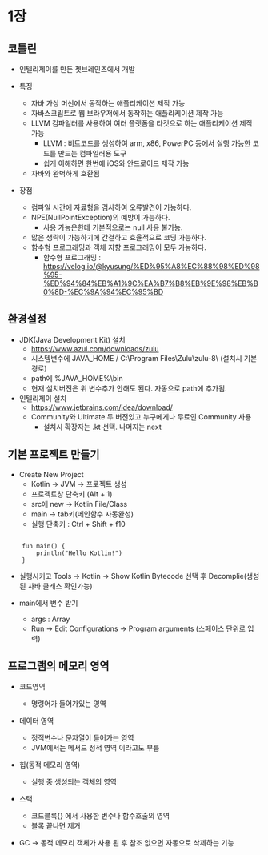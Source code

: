 1장
======
코틀린
------
- 인텔리제이를 만든 젯브레인즈에서 개발
- 특징
    * 자바 가상 머신에서 동작하는 애플리케이션 제작 가능
    * 자바스크립트로 웹 브라우저에서 동작하는 애플리케이션 제작 가능
    * LLVM 컴파일러를 사용하여 여러 플랫폼을 타깃으로 하는 애플리케이션 제작 가능
        + LLVM : 비트코드를 생성하여 arm, x86, PowerPC 등에서 실행 가능한 코드를 만드는 컴파일러용 도구
        + 쉽게 이해하면 한번에 iOS와 안드로이드 제작 가능
    * 자바와 완벽하게 호환됨

- 장점
    * 컴파일 시간에 자료형을 검사하여 오류발견이 가능하다. 
    * NPE(NullPointException)의 예방이 가능하다. 
        - 사용 가능은한데 기본적으로는 null 사용 불가능.
    * 많은 생략이 가능하기에 간결하고 효율적으로 코딩 가능하다.
    * 함수형 프로그래밍과 객체 지향 프로그래밍이 모두 가능하다.
        - 함수형 프로그래밍 : https://velog.io/@kyusung/%ED%95%A8%EC%88%98%ED%98%95-%ED%94%84%EB%A1%9C%EA%B7%B8%EB%9E%98%EB%B0%8D-%EC%9A%94%EC%95%BD

환경설정
-----
- JDK(Java Development Kit) 설치
    * https://www.azul.com/downloads/zulu
    * 시스템변수에 JAVA_HOME / C:\Program Files\Zulu\zulu-8\ (설치시 기본 경로)
    * path에 %JAVA_HOME%\bin
    * 현재 설치버전은 위 변수추가 안해도 된다. 자동으로 path에 추가됨.
- 인텔리제이 설치
    * https://www.jetbrains.com/idea/download/
    * Community와 Ultimate 두 버전있고 누구에게나 무료인 Community 사용
        - 설치시 확장자는 .kt 선택. 나머지는 next

기본 프로젝트 만들기
-----
- Create New Project
    * Kotlin -> JVM -> 프로젝트 생성
    * 프로젝트창 단축키 (Alt + 1)
    * src에 new -> Kotlin File/Class
    * main -> tab키(메인함수 자동완성)
    * 실행 단축키 : Ctrl + Shift + f10
<pre><code>
    fun main() {
        println("Hello Kotlin!")
    }
</code></pre>

- 실행시키고 Tools -> Kotlin -> Show Kotlin Bytecode 선택 후 Decomplie(생성된 자바 클래스 확인가능)

- main에서 변수 받기
    * args : Array<String>
    * Run -> Edit Configurations -> Program arguments (스페이스 단위로 입력)


프로그램의 메모리 영역
------
- 코드영역
    * 명령어가 들어가있는 영역
- 데이터 영역
    * 정적변수나 문자열이 들어가는 영역
    * JVM에서는 메서드 정적 영역 이라고도 부름
- 힙(동적 메모리 영역)
    * 실행 중 생성되는 객체의 영역
- 스택
    * 코드블록{} 에서 사용한 변수나 함수호출의 영역
    * 블록 끝나면 제거

- GC -> 동적 메모리 객체가 사용 된 후 참조 없으면 자동으로 삭제하는 기능